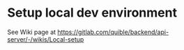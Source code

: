 # Setup local dev environment

See Wiki page at https://gitlab.com/quible/backend/api-server/-/wikis/Local-setup
